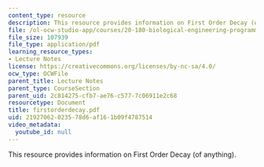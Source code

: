 ```yaml
---
content_type: resource
description: This resource provides information on First Order Decay (of anything).
file: /ol-ocw-studio-app/courses/20-180-biological-engineering-programming-spring-2006/21927062023578d6af161b09f4787514_firstorderdecay.pdf
file_size: 107939
file_type: application/pdf
learning_resource_types:
- Lecture Notes
license: https://creativecommons.org/licenses/by-nc-sa/4.0/
ocw_type: OCWFile
parent_title: Lecture Notes
parent_type: CourseSection
parent_uid: 2c814275-cfb7-ae76-c577-7c06911e2c68
resourcetype: Document
title: firstorderdecay.pdf
uid: 21927062-0235-78d6-af16-1b09f4787514
video_metadata:
  youtube_id: null
---
```

This resource provides information on First Order Decay (of anything).